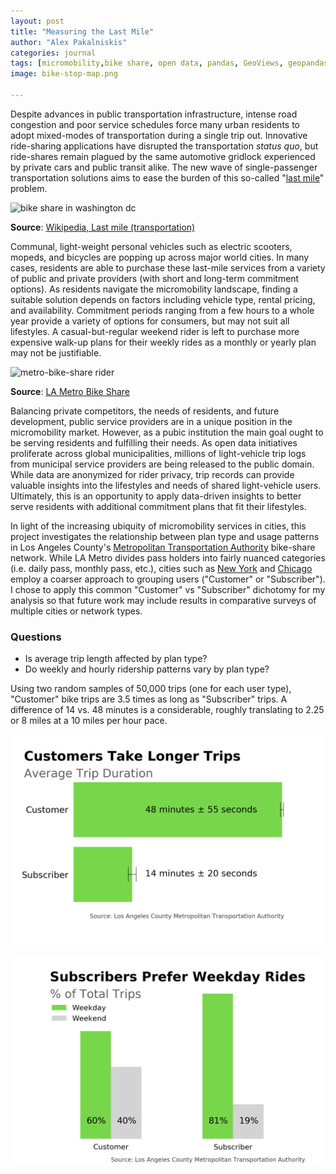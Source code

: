 ```yaml
---
layout: post
title: "Measuring the Last Mile"
author: "Alex Pakalniskis"
categories: journal
tags: [micromobility,bike share, open data, pandas, GeoViews, geopandas, glob, numpy, scipy, matplotlib, pyplot]
image: bike-stop-map.png

---
```


Despite advances in public transportation infrastructure, intense road congestion and poor service schedules force many urban residents to adopt mixed-modes of transportation during a single trip out. Innovative ride-sharing applications have disrupted the transportation *status quo*, but ride-shares remain plagued by the same automotive gridlock experienced by private cars and public transit alike. The new wave of single-passenger transportation solutions aims to ease the burden of this so-called "[last mile](https://en.wikipedia.org/wiki/Last_mile_(transportation))" problem. 

![bike share in washington dc](https://upload.wikimedia.org/wikipedia/commons/thumb/1/13/Capital_Bikeshare_DC_2010_10_532.JPG/1280px-Capital_Bikeshare_DC_2010_10_532.JPG)

**Source**: [Wikipedia, Last mile (transportation)](https://en.wikipedia.org/wiki/Last_mile_(transportation))

Communal, light-weight personal vehicles such as electric scooters, mopeds, and bicycles are popping up across major world cities. In many cases, residents are able to purchase these last-mile services from a variety of public and private providers (with short and long-term commitment options). As residents navigate the micromobility landscape, finding a suitable solution depends on factors including vehicle type, rental pricing, and availability. Commitment periods ranging from a few hours to a whole year provide a variety of options for consumers, but may not suit all lifestyles. A casual-but-regular weekend rider is left to purchase more expensive walk-up plans for their weekly rides as a monthly or yearly plan may not be justifiable. 

![metro-bike-share rider](https://11ka1d3b35pv1aah0c3m9ced-wpengine.netdna-ssl.com/wp-content/uploads/2018/09/DSC01282.jpg)

**Source**: [LA Metro Bike Share](https://bikeshare.metro.net/)

Balancing private competitors, the needs of residents, and future development, public service providers are in a unique position in the micromobility market. However, as a pubic institution the main goal ought to be serving residents and fulfilling their needs. As open data initiatives proliferate across global municipalities, millions of light-vehicle trip logs from municipal service providers are being released to the public domain. While data are anonymized for rider privacy, trip records can provide valuable insights into the lifestyles and needs of shared light-vehicle users. Ultimately, this is an opportunity to apply data-driven insights to better serve residents with additional commitment plans that fit their lifestyles.

In light of the increasing ubiquity of micromobility services in cities, this project investigates the relationship between plan type and usage patterns in Los Angeles County's [Metropolitan Transportation Authority](https://www.metro.net/) bike-share network. While LA Metro divides pass holders into fairly nuanced categories (i.e. daily pass, monthly pass, etc.), cities such as [New York](https://www.citibikenyc.com/system-data) and [Chicago](https://www.divvybikes.com/system-data) employ a coarser approach to grouping users ("Customer" or "Subscriber"). I chose to apply this common "Customer" vs "Subscriber" dichotomy for my analysis so that future work may include results in comparative surveys of multiple cities or network types. 

### Questions

* Is average trip length affected by plan type?
* Do weekly and hourly ridership patterns vary by plan type?

Using two random samples of 50,000 trips (one for each user type), "Customer" bike trips are 3.5 times as long as "Subscriber" trips. A difference of 14 vs. 48 minutes is a considerable, roughly translating to 2.25 or 8 miles at a 10 miles per hour pace.  
 
![average trip durations by bike-share user type in LA Metro, 2016-2019](/assets/img/metro-bike-share-trip-duration.png)

![ride daytypes by bike-share user type in LA Metro, 2016-2019](/assets/img/metro-bike-share-ride-day-types.png)
